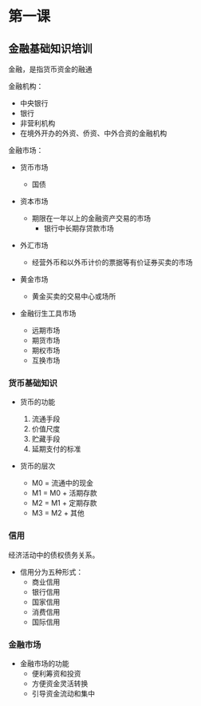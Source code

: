 # 第一课

## 金融基础知识培训

金融，是指货币资金的融通

金融机构：
* 中央银行
* 银行
* 非营利机构
* 在境外开办的外资、侨资、中外合资的金融机构

金融市场：
* 货币市场 
  * 国债
* 资本市场
  * 期限在一年以上的金融资产交易的市场
    * 银行中长期存贷款市场
* 外汇市场
  * 经营外币和以外币计价的票据等有价证券买卖的市场
* 黄金市场
  * 黄金买卖的交易中心或场所

* 金融衍生工具市场
  * 远期市场
  * 期货市场
  * 期权市场
  * 互换市场

### 货币基础知识

* 货币的功能
  1. 流通手段
  2. 价值尺度
  3. 贮藏手段
  4. 延期支付的标准

* 货币的层次
  * M0 = 流通中的现金
  * M1 = M0 + 活期存款
  * M2 = M1 + 定期存款
  * M3 = M2 + 其他 

### 信用

经济活动中的债权债务关系。

* 信用分为五种形式：
  * 商业信用
  * 银行信用
  * 国家信用
  * 消费信用
  * 国际信用

### 金融市场

* 金融市场的功能
  * 便利筹资和投资
  * 方便资金灵活转换
  * 引导资金流动和集中